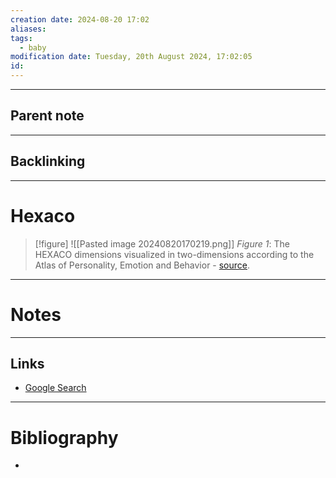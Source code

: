 ```yaml
---
creation date: 2024-08-20 17:02
aliases: 
tags:
  - baby
modification date: Tuesday, 20th August 2024, 17:02:05
id:
---
```

---

## Parent note
---
## Backlinking


---
# Hexaco
>[!figure] ![[Pasted image 20240820170219.png]]
>*Figure 1*: The HEXACO dimensions visualized in two-dimensions according to the Atlas of Personality, Emotion and Behavior - [source](https://en.wikipedia.org/wiki/HEXACO_model_of_personality_structure#/media/File:HEXACO_visualised_in_the_two_dimensions_of_the_Atlas_of_Personality,_Emotion_and_Behaviour.svg).

---
# Notes


---
## Links
- [Google Search](https://www.google.com/search?q=Hexaco)

---
# Bibliography
+ 